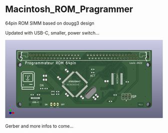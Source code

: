 # Macintosh_ROM_Pragrammer
64pin ROM SIMM based on dougg3 design

Updated with USB-C, smaller, power switch...

![Alt text](/V1.1_front.png?raw=true "Programmer")

Gerber and more infos to come...
